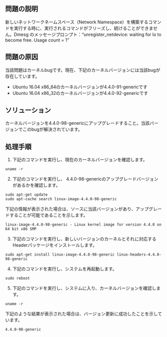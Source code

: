 ## 問題の説明
新しいネットワークネームスペース（Network Namespace）を構築するコマンドを実行する時に、実行されるコマンドがフリーズし、続けることができません。Dmesg のメッセージプロンプト：“unregister_netdevice: waiting for lo to become free. Usage count = 1”

## 問題の原因
当該問題はカーネルbugです。現在、下記のカーネルバージョンには当該bugが存在しています。
- Ubuntu 16.04 x86_64のカーネルバージョンが4.4.0-91-genericです
- Ubuntu 16.04 x86_32のカーネルバージョンが4.4.0-92-genericです

## ソリューション

カーネルバージョンを4.4.0-98-genericにアップグレードすること。当該バージョンでこのbugが解決されています。

## 処理手順
1. 下記のコマンドを実行し、現在のカーネルバージョンを確認します。
```
uname -r
```
2. 下記のコマンドを実行し、 4.4.0-98-genericのアップグレードバージョンがあるかを確認します。
```
sudo apt-get update
sudo apt-cache search linux-image-4.4.0-98-generic
```
下記の情報が表示された場合は、ソースに当該バージョンがあり、アップグレードすることが可能であることを示します。
```
linux-image-4.4.0-98-generic - Linux kernel image for version 4.4.0 on 64 bit x86 SMP
```
3. 下記のコマンドを実行し、新しいバージョンのカーネルとそれに対応するHeaderパッケージをインストールします。
```
sudo apt-get install linux-image-4.4.0-98-generic linux-headers-4.4.0-98-generic
```
4. 下記のコマンドを実行し、システムを再起動します。
```
sudo reboot
```
5. 下記のコマンドを実行し、システムに入り、カーネルバージョンを確認します。
```
uname -r
```
下記のような結果が表示された場合は、バージョン更新に成功したことを示しています。
```
4.4.0-98-generic
```
